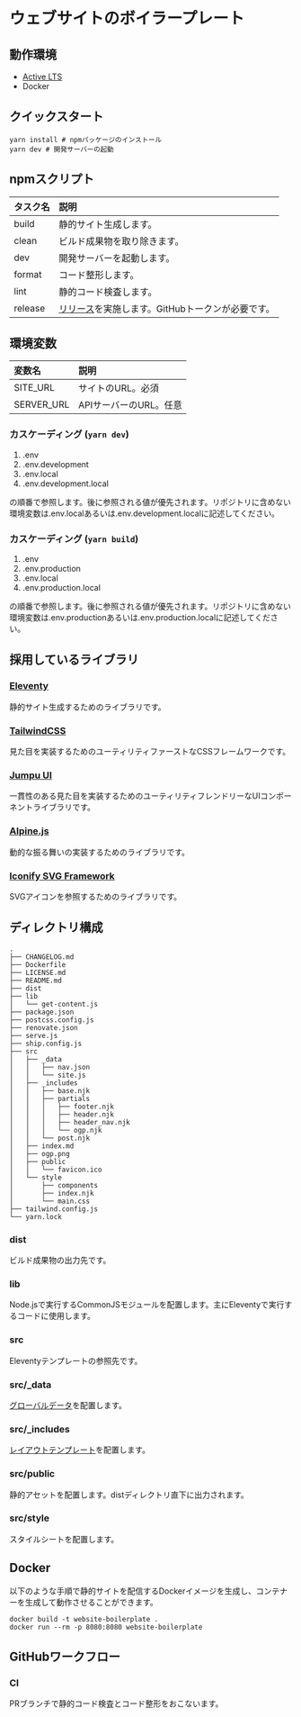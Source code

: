 # ウェブサイトのボイラープレート

## 動作環境

- [Active LTS](https://github.com/nodejs/release#release-schedule)
- Docker

## クイックスタート

```shell
yarn install # npmパッケージのインストール
yarn dev # 開発サーバーの起動
```

## npmスクリプト

| タスク名 | 説明                                                                                            |
| :------- | :---------------------------------------------------------------------------------------------- |
| build    | 静的サイト生成します。                                                                          |
| clean    | ビルド成果物を取り除きます。                                                                    |
| dev      | 開発サーバーを起動します。                                                                      |
| format   | コード整形します。                                                                              |
| lint     | 静的コード検査します。                                                                          |
| release  | [リリース](https://community.algolia.com/shipjs/guide/)を実施します。GitHubトークンが必要です。 |

## 環境変数

| 変数名     | 説明                   |
| :--------- | :--------------------- |
| SITE_URL   | サイトのURL。必須      |
| SERVER_URL | APIサーバーのURL。任意 |

### カスケーディング (`yarn dev`)

1. .env
2. .env.development
3. .env.local
4. .env.development.local

の順番で参照します。後に参照される値が優先されます。リポジトリに含めない環境変数は.env.localあるいは.env.development.localに記述してください。

### カスケーディング (`yarn build`)

1. .env
2. .env.production
3. .env.local
4. .env.production.local

の順番で参照します。後に参照される値が優先されます。リポジトリに含めない環境変数は.env.productionあるいは.env.production.localに記述してください。

## 採用しているライブラリ

### [Eleventy](https://www.11ty.dev/)

静的サイト生成するためのライブラリです。

### [TailwindCSS](https://tailwindcss.com/)

見た目を実装するためのユーティリティファーストなCSSフレームワークです。

### [Jumpu UI](https://github.com/tuqulore/jumpu-ui)

一貫性のある見た目を実装するためのユーティリティフレンドリーなUIコンポーネントライブラリです。

### [Alpine.js](https://alpinejs.dev/)

動的な振る舞いの実装するためのライブラリです。

### [Iconify SVG Framework](https://docs.iconify.design/icon-components/svg-framework/)

SVGアイコンを参照するためのライブラリです。

## ディレクトリ構成

```
.
├── CHANGELOG.md
├── Dockerfile
├── LICENSE.md
├── README.md
├── dist
├── lib
│   └── get-content.js
├── package.json
├── postcss.config.js
├── renovate.json
├── serve.js
├── ship.config.js
├── src
│   ├── _data
│   │   ├── nav.json
│   │   └── site.js
│   ├── _includes
│   │   ├── base.njk
│   │   ├── partials
│   │   │   ├── footer.njk
│   │   │   ├── header.njk
│   │   │   ├── header_nav.njk
│   │   │   └── ogp.njk
│   │   └── post.njk
│   ├── index.md
│   ├── ogp.png
│   ├── public
│   │   └── favicon.ico
│   └── style
│       ├── components
│       ├── index.njk
│       └── main.css
├── tailwind.config.js
└── yarn.lock
```

### dist

ビルド成果物の出力先です。

### lib

Node.jsで実行するCommonJSモジュールを配置します。主にEleventyで実行するコードに使用します。

### src

Eleventyテンプレートの参照先です。

### src/\_data

[グローバルデータ](https://www.11ty.dev/docs/data-global/)を配置します。

### src/\_includes

[レイアウトテンプレート](https://www.11ty.dev/docs/layouts/)を配置します。

### src/public

静的アセットを配置します。distディレクトリ直下に出力されます。

### src/style

スタイルシートを配置します。

## Docker

以下のような手順で静的サイトを配信するDockerイメージを生成し、コンテナーを生成して動作させることができます。

```
docker build -t website-boilerplate .
docker run --rm -p 8080:8080 website-boilerplate
```

## GitHubワークフロー

### CI

PRブランチで静的コード検査とコード整形をおこないます。
